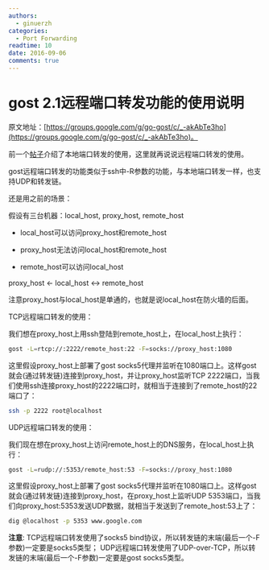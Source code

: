 ```yaml
---
authors:
  - ginuerzh
categories:
  - Port Forwarding
readtime: 10
date: 2016-09-06
comments: true
---
```


# gost 2.1远程端口转发功能的使用说明

原文地址：[https://groups.google.com/g/go-gost/c/_-akAbTe3ho](https://groups.google.com/g/go-gost/c/_-akAbTe3ho)。

前一个[帖子](../2016/tcp/)介绍了本地端口转发的使用，这里就再说说远程端口转发的使用。

gost远程端口转发的功能类似于ssh中-R参数的功能，与本地端口转发一样，也支持UDP和转发链。

<!-- more -->

还是用之前的场景：

假设有三台机器：local_host, proxy_host, remote_host

* local_host可以访问proxy_host和remote_host

* proxy_host无法访问local_host和remote_host

* remote_host可以访问local_host

proxy_host <- local_host <-> remote_host

注意proxy_host与local_host是单通的，也就是说local_host在防火墙的后面。

TCP远程端口转发的使用：

我们想在proxy_host上用ssh登陆到remote_host上，在local_host上执行：

```bash
gost -L=rtcp://:2222/remote_host:22 -F=socks://proxy_host:1080
```

这里假设proxy_host上部署了gost socks5代理并监听在1080端口上。这样gost就会(通过转发链)连接到proxy_host，并让proxy_host监听TCP 2222端口，当我们使用ssh连接proxy_host的2222端口时，就相当于连接到了remote_host的22端口了：

```bash
ssh -p 2222 root@localhost
```

UDP远程端口转发的使用：

我们现在想在proxy_host上访问remote_host上的DNS服务，在local_host上执行：

```bash
gost -L=rudp://:5353/remote_host:53 -F=socks://proxy_host:1080
```

这里假设proxy_host上部署了gost socks5代理并监听在1080端口上。这样gost就会(通过转发链)连接到proxy_host，在proxy_host上监听UDP 5353端口，当我们向proxy_host:5353发送UDP数据，就相当于发送到了remote_host:53上了：

```bash
dig @localhost -p 5353 www.google.com
```

**注意**: TCP远程端口转发使用了socks5 bind协议，所以转发链的末端(最后一个-F参数)一定要是socks5类型；
UDP远程端口转发使用了UDP-over-TCP，所以转发链的末端(最后一个-F参数)一定要是gost socks5类型。